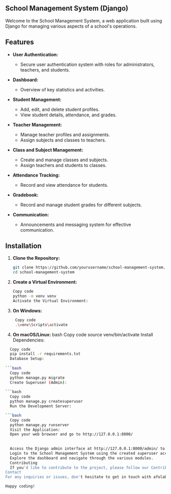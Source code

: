 ## School Management System (Django)

Welcome to the School Management System, a web application built using Django for managing various aspects of a school's operations.
## Features

- **User Authentication:**
  - Secure user authentication system with roles for administrators, teachers, and students.

- **Dashboard:**
  - Overview of key statistics and activities.
- **Student Management:**
  - Add, edit, and delete student profiles.
  - View student details, attendance, and grades.

- **Teacher Management:**
  - Manage teacher profiles and assignments.
  - Assign subjects and classes to teachers.

- **Class and Subject Management:**
  - Create and manage classes and subjects.   
  - Assign teachers and students to classes.

- **Attendance Tracking:**
  - Record and view attendance for students.

- **Gradebook:**
  - Record and manage student grades for different subjects.

- **Communication:**
  - Announcements and messaging system for effective communication.

## Installation

1. **Clone the Repository:**
   ```bash
   git clone https://github.com/yourusername/school-management-system.git
   cd school-management-system

2.  **Create a Virtual Environment:**
    
    ```bash
    Copy code
    python -m venv venv
    Activate the Virtual Environment:

3. **On Windows:**
   ```bash
    Copy code
    .\venv\Scripts\activate
4. **On macOS/Linux:**
    bash
    Copy code
    source venv/bin/activate
    Install Dependencies:
   
  ```bash
    Copy code
    pip install -r requirements.txt
    Database Setup:
    
  ```bash
    Copy code
    python manage.py migrate
    Create Superuser (Admin):
    
  ```bash
    Copy code
    python manage.py createsuperuser
    Run the Development Server:

  ```bash
    Copy code
    python manage.py runserver
    Visit the Application:
    Open your web browser and go to http://127.0.0.1:8000/
    
    
    Access the Django admin interface at http://127.0.0.1:8000/admin/ to manage users, classes, subjects, etc.
    Login to the School Management System using the created superuser account.
    Explore the dashboard and navigate through the various modules.
    Contributing
    If you'd like to contribute to the project, please follow our Contribution Guidelines.
  Contact
  For any inquiries or issues, don't hesitate to get in touch with afolabiwale262@gmail.com.
  
  Happy coding!
